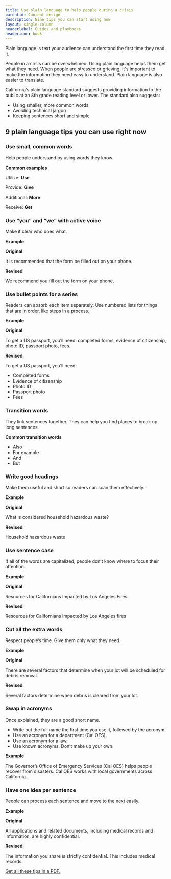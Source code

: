 ```yaml
---
title: Use plain language to help people during a crisis
parentid: Content design
description: Nine tips you can start using now
layout: single-column
headerlabel: Guides and playbooks
headericon: book
---
```


Plain language is text your audience can understand the first time they read it.

People in a crisis can be overwhelmed. Using plain language helps them get what they need. When people are stressed or grieving, it's important to make the information they need easy to understand. Plain language is also easier to translate.

California's plain language standard suggests providing information to the public at an 8th grade reading level or lower. The standard also suggests:

* Using smaller, more common words
* Avoiding technical jargon
* Keeping sentences short and simple

## 9 plain language tips you can use right now

### Use small, common words

Help people understand by using words they know.

<div class="blockquote-container">
  <div class="blockquote-body">
    <div class="blockquote-header"><strong>Common examples</strong></div>
    <div class="blockquote-content">
      <p>Utilize: <strong>Use</strong></p>
      <p>Provide: <strong>Give</strong></p>
      <p>Additional: <strong>More</strong></p>
      <p>Receive: <strong>Get</strong></p>
    </div>
  </div>
</div>

### Use “you” and “we” with active voice

Make it clear who does what.

<div class="blockquote-container">
  <div class="blockquote-body">
    <div class="blockquote-header"><strong>Example</strong></div>
    <div class="blockquote-content">
      <p><strong>Original</strong></p>
      <p>It is recommended that the form be filled out on your phone.</p>
      <p><strong>Revised</strong></p>
      <p>We recommend you fill out the form on your phone.</p>
    </div>
  </div>
</div>

### Use bullet points for a series

Readers can absorb each item separately. Use numbered lists for things that are in order, like steps in a process.

<div class="blockquote-container">
  <div class="blockquote-body">
    <div class="blockquote-header"><strong>Example</strong></div>
    <div class="blockquote-content">
      <p><strong>Original</strong></p>
      <p>To get a US passport, you’ll need: completed forms, evidence of citizenship, photo ID, passport photo, fees.</p>
      <p><strong>Revised</strong></p>
      <p>To get a US passport, you’ll need:</p>
        <ul>
          <li>Completed forms</li>
          <li>Evidence of citizenship</li>
          <li>Photo ID</li>
          <li>Passport photo</li>
          <li>Fees</li>
        </ul> 
    </div>
  </div>
</div>

### Transition words

They link sentences together. They can help you find places to break up long sentences.

<div class="blockquote-container">
  <div class="blockquote-body">
    <div class="blockquote-header"><strong>Common transition words</strong></div>
    <div class="blockquote-content">
        <ul>
          <li>Also</li>
          <li>For example</li>
          <li>And</li>
          <li>But</li>
        </ul> 
    </div>
  </div>
</div>

### Write good headings

Make them useful and short so readers can scan them effectively.

<div class="blockquote-container">
  <div class="blockquote-body">
    <div class="blockquote-header"><strong>Example</strong></div>
    <div class="blockquote-content">
      <p><strong>Original</strong></p>
      <p>What is considered household hazardous waste?</p>
      <p><strong>Revised</strong></p>
      <p>Household hazardous waste</p>
    </div>
  </div>
</div>

### Use sentence case

If all of the words are capitalized, people don’t know where to focus their attention.

<div class="blockquote-container">
  <div class="blockquote-body">
    <div class="blockquote-header"><strong>Example</strong></div>
    <div class="blockquote-content">
      <p><strong>Original</strong></p>
      <p>Resources for Californians Impacted by Los Angeles Fires</p>
      <p><strong>Revised</strong></p>
      <p>Resources for Californians impacted by Los Angeles fires</p>
    </div>
  </div>
</div>

### Cut all the extra words

Respect people’s time. Give them only what they need.

<div class="blockquote-container">
  <div class="blockquote-body">
    <div class="blockquote-header"><strong>Example</strong></div>
    <div class="blockquote-content">
      <p><strong>Original</strong></p>
      <p>There are several factors that determine when your lot will be scheduled for debris removal.</p>
      <p><strong>Revised</strong></p>
      <p>Several factors determine when debris is cleared from your lot.</p>
    </div>
  </div>
</div>

### Swap in acronyms

Once explained, they are a good short name.

* Write out the full name the first time you use it, followed by the acronym.
* Use an acronym for a department (Cal OES).
* Use an acronym for a law.
* Use known acronyms. Don’t make up your own.

<div class="blockquote-container">
  <div class="blockquote-body">
    <div class="blockquote-header"><strong>Example</strong></div>
    <div class="blockquote-content">
      <p>The Governor’s Office of Emergency Services (Cal OES) helps people recover from disasters. Cal OES works with local governments across California.</p>
    </div>
  </div>
</div>

### Have one idea per sentence

People can process each sentence and move to the next easily.

<div class="blockquote-container">
  <div class="blockquote-body">
    <div class="blockquote-header"><strong>Example</strong></div>
    <div class="blockquote-content">
      <p><strong>Original</strong></p>
      <p>All applications and related documents, including medical records and information, are highly confidential.</p>
      <p><strong>Revised</strong></p>
      <p>The information you share is strictly confidential. This includes medical records.</p>
    </div>
  </div>
</div>

[Get all these tips in a PDF.](/papers/help-people-in-a-crisis-with-plain-language.pdf)
